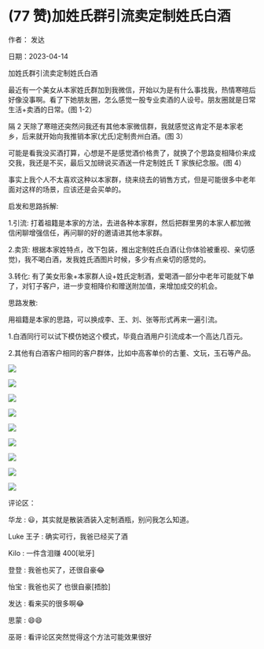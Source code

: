 
# (77 赞)加姓氏群引流卖定制姓氏白酒

 

 

作者：  发达

日期：2023-04-14

加姓氏群引流卖定制姓氏白酒

最近有一个美女从本家姓氏群加到我微信，开始以为是有什么事找我，热情寒暄后好像没事啊。看了下她朋友圈，怎么感觉一股专业卖酒的人设号。朋友圈就是日常生活+卖酒的日常。(图 1-2）

隔 2 天除了寒暄还突然问我还有其他本家微信群，我就感觉这肯定不是本家老乡，后来就开始向我推销本家(尤氏)定制贵州白酒。(图 3）

可能是看我没买酒打算，心想是不是感觉酒价格贵了，就换了个思路变相降价来成交我，我还是不买，最后又加磅说买酒送一件定制姓氏 T 家族纪念服。(图 4）

事实上我个人不太喜欢这种以本家群，绕来绕去的销售方式，但是可能很多中老年面对这样的场景，应该还是会买单的。

启发和思路拆解:

1.引流: 打着祖籍是本家的方法，去进各种本家群，然后把群里男的本家人都加微信闲聊增强信任，再问聊的好的邀请进其他本家群。

2.卖货: 根据本家姓特点，改下包装，推出定制姓氏白酒(让你体验被重视、亲切感觉)，我不喝白酒，发我姓氏酒图片时候，多少有点亲切的感觉的。

3.转化: 有了美女形象+本家群人设+姓氏定制酒，爱喝酒一部分中老年可能就下单了，对钉子客户，进一步变相降价和赠送附加值，来增加成交的机会。

思路发散:

用祖籍是本家的思路，可以换成李、王、刘、张等形式再来一遍引流。

1.白酒同行可以试下模仿她这个模式，毕竟白酒用户引流成本一个高达几百元。

2.其他有白酒客户相同的客户群体，比如中高客单价的古董、文玩，玉石等产品。

![](img/zhonglaonian_1483.png)

 

 

![](img/zhonglaonian_1488.png)

 

 

![](img/zhonglaonian_1493.png)

 

 

![](img/zhonglaonian_1498.png)

 

 

![](img/zhonglaonian_1503.png)

 

 

![](img/zhonglaonian_1508.png)

 

 

![](img/zhonglaonian_1513.png)

 

 

![](img/zhonglaonian_1518.png)

 

 

![](img/zhonglaonian_1523.png)

评论区：

 

 

华龙 : 😃，其实就是散装酒装入定制酒瓶，别问我怎么知道。

Luke 王子 : 确实可行，我爸已经买了酒

Kilo : 一件含泪赚 400[呲牙]

登登 : 我爸也买了，还很自豪😂

怡宝 : 我爸也买了  也很自豪[捂脸]

发达 : 看来买的很多啊😂

思蒙 : 😄😄

巫哥 : 看评论区突然觉得这个方法可能效果很好
